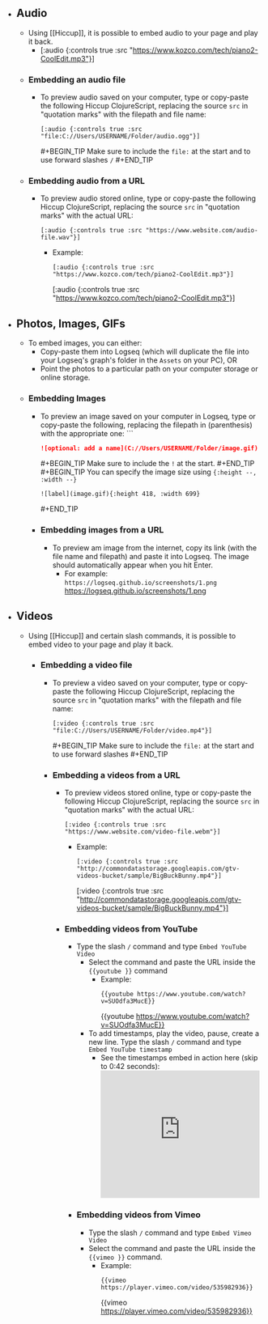 - ## Audio
	- Using [[Hiccup]], it is possible to embed audio to your page and play it back.
		- [:audio {:controls true :src "https://www.kozco.com/tech/piano2-CoolEdit.mp3"}]
	- ### Embedding an audio file
		- To preview audio saved on your computer, type or copy-paste the following Hiccup ClojureScript, replacing the source `src` in "quotation marks" with the filepath and file name:
		  ```clojureScript
		  [:audio {:controls true :src "file:C://Users/USERNAME/Folder/audio.ogg"}]
		  ``` 
		  #+BEGIN_TIP
		  Make sure to include the `file:` at the start and to use forward slashes `/`
		  #+END_TIP
	- ### Embedding audio from a URL
		- To preview audio stored online, type or copy-paste the following Hiccup ClojureScript, replacing the source `src` in "quotation marks" with the actual URL:
		  ```clojureScript
		  [:audio {:controls true :src "https://www.website.com/audio-file.wav"}]
		  ```
			- Example: 
			  ```clojureScript
			  [:audio {:controls true :src "https://www.kozco.com/tech/piano2-CoolEdit.mp3"}]
			  ``` 
			  [:audio {:controls true :src "https://www.kozco.com/tech/piano2-CoolEdit.mp3"}]
- ## Photos, Images, GIFs
	- To embed images, you can either:
		- Copy-paste them into Logseq (which will duplicate the file into your Logseq's graph's folder in the `Assets` on your PC), OR
		- Point the photos to a particular path on your computer storage or online storage.
	- ### Embedding Images
		- To preview an image saved on your computer in Logseq, type or copy-paste the following, replacing the filepath in (parenthesis) with the appropriate one: ```
		  ```Markdown
		  ![optional: add a name](C://Users/USERNAME/Folder/image.gif)
		  ```
		  #+BEGIN_TIP
		  Make sure to include the `!` at the start.
		  #+END_TIP 
		  #+BEGIN_TIP
		   You can specify the image size using 
		   `{:height --, :width --}`
		   ```
		   ![label](image.gif){:height 418, :width 699}
		   ```
		   #+END_TIP
		- ### Embedding images from a URL
			- To preview am image from the internet, copy its link (with the file name and filepath) and paste it into Logseq. The image should automatically appear when you hit Enter.
				- For example: `https://logseq.github.io/screenshots/1.png` 
				   https://logseq.github.io/screenshots/1.png
- ## Videos
	- Using [[Hiccup]] and certain slash commands, it is possible to embed video to your page and play it back.
		- ### Embedding a video file
			- To preview a video saved on your computer, type or copy-paste the following Hiccup ClojureScript, replacing the source `src` in "quotation marks" with the filepath and file
			  name: 
			  ```ClojureScript
			  [:video {:controls true :src "file:C://Users/USERNAME/Folder/video.mp4"}]
			  ``` 
			  #+BEGIN_TIP
			  Make sure to include the `file:` at the start and to use forward slashes
			  #+END_TIP
			- ### Embedding a videos from a URL
				- To preview videos stored online, type or copy-paste the following Hiccup ClojureScript, replacing the source `src` in "quotation marks" with the actual URL:
				  ```ClojureScript
				  [:video {:controls true :src "https://www.website.com/video-file.webm"}]
				  ```
					- Example:
					   ```ClojureScript
					   [:video {:controls true :src "http://commondatastorage.googleapis.com/gtv-videos-bucket/sample/BigBuckBunny.mp4"}]
					   ```
					   [:video {:controls true :src "http://commondatastorage.googleapis.com/gtv-videos-bucket/sample/BigBuckBunny.mp4"}]
				- ### Embedding videos from YouTube
					- Type the slash `/` command and type `Embed YouTube Video`
						- Select the command and paste the URL inside the `{{youtube }}` command
							- Example:
							   ```ClojureScript
							   {{youtube https://www.youtube.com/watch?v=SUOdfa3MucE}}
							   ```
							   {{youtube https://www.youtube.com/watch?v=SUOdfa3MucE}}
						- To add timestamps, play the video, pause, create a new line. Type the slash `/` command and type `Embed YouTube timestamp`
							- See the timestamps embed in action here (skip to 0:42 seconds):
							   <div style="position: relative; padding-bottom: 80.35714285714286%; height: 0;"><iframe src="https://www.loom.com/embed/995d6755b29c48c6b610646736aa5049" frameborder="0" webkitallowfullscreen mozallowfullscreen allowfullscreen style="position: absolute; top: 0; left: 0; width: 100%; height: 100%;"></iframe></div>
					- ### Embedding videos from Vimeo
						- Type the slash `/` command and type `Embed Vimeo Video`
						- Select the command and paste the URL inside the `{{vimeo }}` command.
							- Example: 
							   ```ClojureScript
							   {{vimeo https://player.vimeo.com/video/535982936}}
							   ```
							   {{vimeo https://player.vimeo.com/video/535982936}}